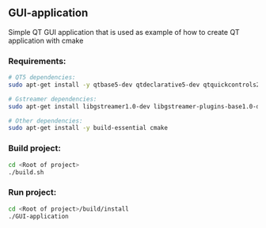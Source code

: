 ## GUI-application
Simple QT GUI application that is used as example of how to create QT application with cmake

### Requirements:
``` bash
# QT5 dependencies:
sudo apt-get install -y qtbase5-dev qtdeclarative5-dev qtquickcontrols2-5-dev qml-module-qtquick2 qml-module-qtquick-controls

# Gstreamer dependencies:
sudo apt-get install libgstreamer1.0-dev libgstreamer-plugins-base1.0-dev

# Other dependencies:
sudo apt-get install -y build-essential cmake
```

### Build project:
``` bash
cd <Root of project>
./build.sh
```

### Run project:
``` bash
cd <Root of project>/build/install
./GUI-application
```